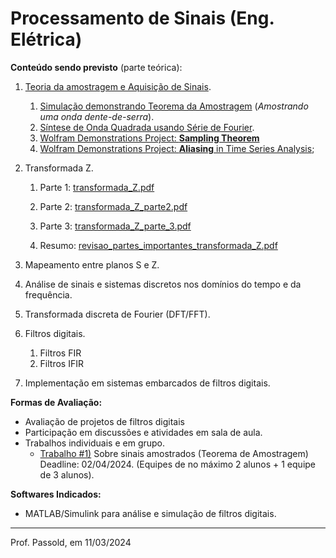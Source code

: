 # Processamento de Sinais (Eng. Elétrica)

**Conteúdo sendo previsto** (parte teórica):

1. [Teoria da amostragem e Aquisição de Sinais](../Controle_3/2_sampling/01_Sistema_Amostrado_no_Tempo.pdf).
   
   1. [Simulação demonstrando Teorema da Amostragem](https://fpassold.github.io/Controle_3/Teste_Amost/teste_amostragem.html) (*Amostrando uma onda dente-de-serra*).
   2. [Síntese de Onda Quadrada usando Série de Fourier](https://fpassold.github.io/Controle_3/estudo_dirigido/Síntese_Onda_Quadrada.html). 
   3. [Wolfram Demonstrations Project: **Sampling Theorem**](https://demonstrations.wolfram.com/SamplingTheorem/)
   4. [Wolfram Demonstrations Project: **Aliasing** in Time Series Analysis](https://demonstrations.wolfram.com/AliasingInTimeSeriesAnalysis/);
   
2. Transformada Z.
   1. Parte 1:  [transformada_Z.pdf](../Controle_3/3_transformada/transformada_Z.pdf) 
   2. Parte 2:  [transformada_Z_parte2.pdf](../Controle_3/3_transformada/transformada_Z_parte2.pdf) 
   3. Parte 3:  [transformada_Z_parte_3.pdf](../Controle_3/3_transformada/transformada_Z_parte_3.pdf) 
   4. Resumo:  [revisao_partes_importantes_transformada_Z.pdf](../Controle_3/3_transformada/revisao_partes_importantes_transformada_Z.pdf) 
   
      <!--Bloco que será explorado?; 5. Modelagem do Sustentador de Ordem Zero ([cálculo de $BoG(z)$](https://fpassold.github.io/Controle_3/3_transformada/3_BoG_Transformada_Z.pdf)); 6. [Impacto (ou falta) do $BoG(z)$](https://fpassold.github.io/Controle_3/3_5_Modelagem_G_BoG/teste_BoG.html)-->
   
3. Mapeamento entre planos S e Z.

4. Análise de sinais e sistemas discretos nos domínios do tempo e da frequência.

5. Transformada discreta de Fourier (DFT/FFT).

6. Filtros digitais.

   1. Filtros FIR
   2. Filtros IFIR

7. Implementação em sistemas embarcados de filtros digitais.



**Formas de Avaliação:**

<!--Provas teóricas abordando os conceitos fundamentais.-->

- Avaliação de projetos de filtros digitais
- Participação em discussões e atividades em sala de aula.
- Trabalhos individuais e em grupo.
  - [Trabalho #1)](trabalho_1_2024_1.html) Sobre sinais amostrados (Teorema de Amostragem)
    Deadline: 02/04/2024. (Equipes de no máximo 2 alunos + 1 equipe de 3 alunos).



**Softwares Indicados:**

- MATLAB/Simulink para análise e simulação de filtros digitais.

---

Prof. Passold, em 11/03/2024

